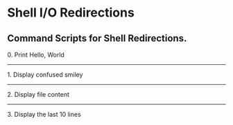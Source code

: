 <head>
  <style>
  hr {color:red;}
</style> 
  <h1>Shell I/O Redirections</h1>

<h2>Command Scripts for Shell Redirections.</h2>
</head> 
<section>
0. Print Hello, World
<hr>
1. Display confused  smiley 
<hr>
2. Display file content
<hr>
3. Display the last 10 lines
</section>
